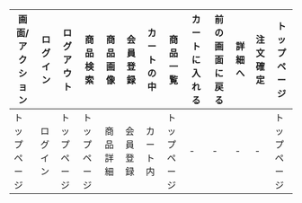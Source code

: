 |画面/アクション|ログイン|ログアウト|商品検索|商品画像|会員登録|カートの中|商品一覧|カートに入れる|前の画面に戻る|詳細へ|注文確定|トップページ|
|--------------|--------|--------|-------|--------|--------|--------|-------|--------------|------------|------|-------|-----------|
|トップページ|ログイン|トップページ|トップページ|商品詳細|会員登録|カート内|トップページ|-|-|-|-|トップページ

